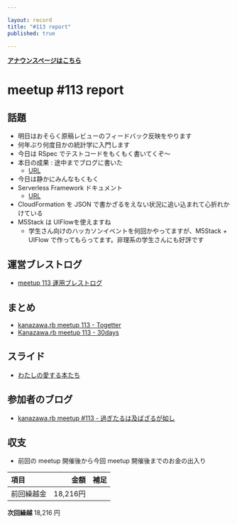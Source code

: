 ```yaml
---

layout: record
title: "#113 report"
published: true

---
```


<div style="text-align: left;"><a href="./"><strong>アナウンスページはこちら</strong></a></div>

# meetup #113 report

## 話題

* 明日はおそらく原稿レビューのフィードバック反映をやります
* 何年ぶり何度目かの統計学に入門します
* 今日は RSpec でテストコードをもくもく書いてくぞ〜
* 本日の成果 : 途中までブログに書いた
  + [URL](https://kglabo.com/self-affirmation-management/)
* 今日は静かにみんなもくもく
* Serverless Framework ドキュメント
  + [URL](https://www.serverless.com/framework/docs/providers/aws)
* CloudFormation を JSON で書かざるをえない状況に追い込まれて心折れかけている
* M5Stack は UIFlowを使えますね
  + 学生さん向けのハッカソンイベントを何回かやってますが、M5Stack + UIFlow で作ってもらってます。非理系の学生さんにも好評です


## 運営ブレストログ

* [meetup 113 運用ブレストログ](https://github.com/kanazawarb/meetup/wiki/meetup-113-%E9%81%8B%E7%94%A8%E3%83%96%E3%83%AC%E3%82%B9%E3%83%88%E3%83%AD%E3%82%B0)

## まとめ

* [kanazawa.rb meetup 113 - Togetter](https://togetter.com/li/1831677)
* [Kanazawa.rb meetup 113 - 30days](https://30d.jp/kzrb/103)


## スライド

* [わたしの愛する本たち](https://speakerdeck.com/sat/watasifalseai-suruben-tati)


## 参加者のブログ

* [kanazawa\.rb meetup \#113 \- 過ぎたるは及ばざるが如し](https://cotton-desu.hatenablog.com/entry/2022/01/18/130000)

## 収支

* 前回の meetup 開催後から今回 meetup 開催後までのお金の出入り

|項目                           |金額         |補足                                               |
|:------------------------------|------------:|:--------------------------------------------------|
| 前回繰越金                    |       18,216円 |                                                   |

**次回繰越**  18,216 円
